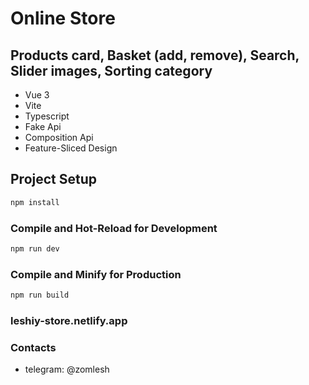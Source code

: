 # Online Store
## Products card, Basket (add, remove), Search, Slider images, Sorting category 

- Vue 3
- Vite
- Typescript
- Fake Api
- Composition Api
- Feature-Sliced Design

## Project Setup

```sh
npm install
```

### Compile and Hot-Reload for Development

```sh
npm run dev
```

### Compile and Minify for Production

```sh
npm run build
```
### leshiy-store.netlify.app

### Contacts

- telegram: @zomlesh